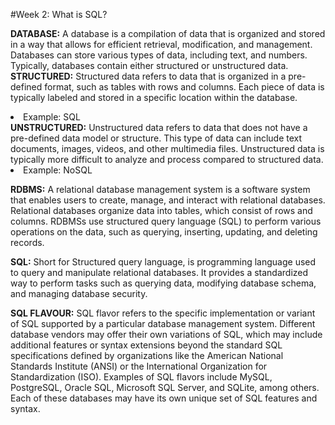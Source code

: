 #Week 2: What is SQL?

<b>DATABASE:</b>  A database is a compilation of data that is organized and stored in a way that allows for efficient retrieval, modification, and management. Databases can store various types of data, including text, and numbers. Typically, databases contain either structured or unstructured data.
<b>STRUCTURED:</b> Structured data refers to data that is organized in a pre-defined format, such as tables with rows and columns. Each piece of data is typically labeled and stored in a specific location within the database.
<li>Example: SQL</li>
<b>UNSTRUCTURED:</b> Unstructured data refers to data that does not have a pre-defined data model or structure. This type of data can include text documents, images, videos, and other multimedia files. Unstructured data is typically more difficult to analyze and process compared to structured data.
<li>Example: NoSQL</li>

<b>RDBMS:</b> A relational database management system is a software system that enables users to create, manage, and interact with relational databases. Relational databases organize data into tables, which consist of rows and columns. RDBMSs use structured query language (SQL) to perform various operations on the data, such as querying, inserting, updating, and deleting records.

<b>SQL:</b> Short for Structured query language, is programming language used to query and manipulate relational databases. It provides a standardized way to perform tasks such as querying data, modifying database schema, and managing database security.

<b>SQL FLAVOUR:</b> SQL flavor refers to the specific implementation or variant of SQL supported by a particular database management system. Different database vendors may offer their own variations of SQL, which may include additional features or syntax extensions beyond the standard SQL specifications defined by organizations like the American National Standards Institute (ANSI) or the International Organization for Standardization (ISO). Examples of SQL flavors include MySQL, PostgreSQL, Oracle SQL, Microsoft SQL Server, and SQLite, among others. Each of these databases may have its own unique set of SQL features and syntax.

